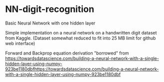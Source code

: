 # NN-digit-recognition
Basic Neural Network with one hidden layer 

Simple implementation on a neural network on a handwritten digit dataset from Kaggle. (Dataset somewhat reduced to fit into 25 MB limit for github web interface)

Forward and Backprop equation derivation "borrowed" from https://towardsdatascience.com/building-a-neural-network-with-a-single-hidden-layer-using-numpy-923be1180dbfhttps://towardsdatascience.com/building-a-neural-network-with-a-single-hidden-layer-using-numpy-923be1180dbf
